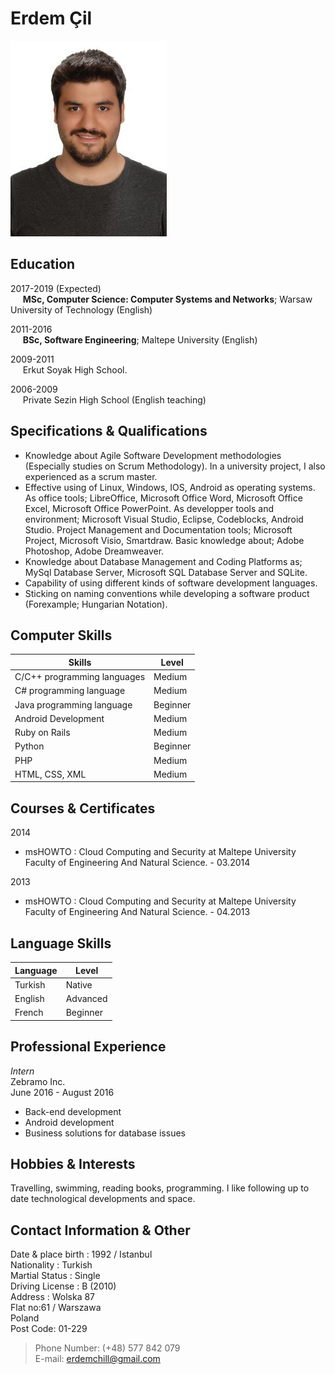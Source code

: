 **Erdem Çil**
============
 ![CV Photo](https://raw.githubusercontent.com/erdemcil/CV/dc1d3bf021b86dcdf3f0c24eda0d0b15c8204e8d/CV.jpg)


Education
--------------
2017-2019 (Expected)   
&nbsp;&nbsp;&nbsp;&nbsp; **MSc, Computer Science: Computer Systems and Networks**; Warsaw University of Technology (English)

2011-2016  
&nbsp;&nbsp;&nbsp;&nbsp; **BSc, Software Engineering**; Maltepe University (English)

2009-2011  
&nbsp;&nbsp;&nbsp;&nbsp; Erkut Soyak High School.

2006-2009  
&nbsp;&nbsp;&nbsp;&nbsp; Private Sezin High School (English teaching) 


Specifications & Qualifications
-------------------------------------------
* Knowledge about Agile Software Development methodologies (Especially studies on Scrum Methodology). In a university project, I also experienced as a scrum master.
* Effective using of Linux, Windows, IOS, Android as operating systems. As office tools; LibreOffice, Microsoft Office Word, Microsoft Office Excel, Microsoft Office PowerPoint. As developper tools and environment; Microsoft Visual Studio, Eclipse, Codeblocks, Android Studio. Project Management and Documentation tools; Microsoft Project, Microsoft Visio, Smartdraw. Basic knowledge about; Adobe Photoshop, Adobe Dreamweaver.
* Knowledge about Database Management and Coding Platforms as; MySql Database Server, Microsoft SQL Database Server and SQLite.
* Capability of using different kinds of software development languages.
* Sticking on naming conventions while developing a software product (Forexample; Hungarian Notation).



Computer Skills
----------------------

| Skills                                 | Level         |
| -------------------------------------- |---------------|
| C/C++ programming languages            | Medium        |
| C# programming language                | Medium        |
| Java programming language              | Beginner      |
| Android Development                    | Medium        |
| Ruby on Rails                          | Medium        |
| Python                                 | Beginner      |
| PHP                                    | Medium        |
| HTML, CSS, XML                         | Medium        |


Courses & Certificates
-------------------------------------
2014
* msHOWTO
:  Cloud Computing and Security at Maltepe University Faculty of Engineering And Natural Science. - 03.2014

2013
* msHOWTO
:  Cloud Computing and Security at Maltepe University Faculty of Engineering And Natural Science. - 04.2013

Language Skills
----------------------
| Language   | Level    |
|----------- |----------|
| Turkish    | Native   |
| English    | Advanced |
| French     | Beginner |

Professional Experience
-----------------------------
_*Intern*_  
Zebramo Inc.  
June 2016 - August 2016  
* Back-end development
* Android development
* Business solutions for database issues

Hobbies & Interests
----------------------------
Travelling, swimming, reading books, programming. I like following up to date technological developments and space.

Contact Information & Other   
-----------------------------------------  


  Date & place birth : 1992 / Istanbul  
  Nationality : Turkish  
  Martial Status : Single  
  Driving License : B (2010)
  &nbsp;  
  Address : Wolska 87  
  Flat no:61 / Warszawa  
  Poland  
  Post Code: 01-229
>  Phone Number: (+48) 577 842 079  
>  E-mail: erdemchill@gmail.com
